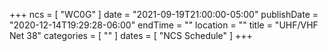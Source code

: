 +++
ncs = [ "WC0G" ]
date = "2021-09-19T21:00:00-05:00"
publishDate = "2020-12-14T19:29:28-06:00"
endTime = ""
location = ""
title = "UHF/VHF Net 38"
categories = [ "" ]
dates = [ "NCS Schedule" ]
+++
